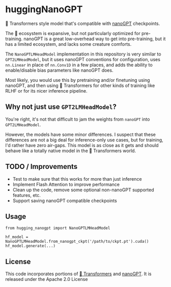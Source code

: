 # huggingNanoGPT

🤗 Transformers style model that's compatible with [nanoGPT](https://github.com/karpathy/nanoGPT) checkpoints.

The 🤗 ecosystem is expansive, but not particularly optimized for pre-training. nanoGPT is a great low-overhead way to get into pre-training, but it has a limited ecosystem, and lacks some creature comforts.

The `NanoGPTLMHeadModel` implementation in this repository is very similar to `GPT2LMHeadModel`, but it uses nanoGPT conventions for configuration, uses `nn.Linear` in place of `nn.Conv1D` in a few places, and adds the ability to enable/disable bias parameters like nanoGPT does.

Most likely, you would use this by pretraining and/or finetuning using nanoGPT, and then using 🤗 Transformers for other kinds of training like RLHF or for its nicer inference pipeline. 

## Why not just use `GPT2LMHeadModel`?

You're right, it's not that difficult to jam the weights from `nanoGPT` into `GPT2LMHeadModel`.

However, the models have some minor differences. I suspect that these differences are not a big deal for inference-only use cases, but for training, I'd rather have zero air-gaps. This model is as close as it gets and should behave like a totally native model in the 🤗 Transformers world. 


## TODO / Improvements

- Test to make sure that this works for more than just inference
- Implement Flash Attention to improve performance
- Clean up the code, remove some optional non-nanoGPT supported features, etc. 
- Support saving nanoGPT compatible checkpoints

## Usage

    from hugging_nanogpt import NanoGPTLMHeadModel
    
    hf_model = NanoGPTLMHeadModel.from_nanogpt_ckpt('/path/to/ckpt.pt').cuda()
    hf_model.generate(...)

## License

This code incorporates portions of [🤗 Transformers](https://github.com/huggingface/transformers) and [nanoGPT](https://github.com/karpathy/nanoGPT). It is released under the Apache 2.0 License
